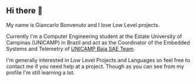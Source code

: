 ## Hi there 👋

My name is Giancarlo Bonvenuto and I love Low Level projects.

Currently I'm a Computer Engineering student at the Estate University of Campinas (UNICAMP) in Brazil and act as the Coordinator of the Embedded Systems and Telemetry of [UNICAMP Baja SAE Team](https://www.instagram.com/bajaunicamp/).

I'm generally interested in Low Level Projects and Languages so feel free to contact me if you need help at a project. Though as you can see from my profile I'm still learning a lot.
